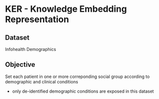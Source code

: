 # KER - Knowledge Embedding Representation

## Dataset

Infohealth Demographics

## Objective

Set each patient in one or more correponding social group according to demographic and clinical conditions 

* only de-identified demographic conditions are exposed in this dataset








